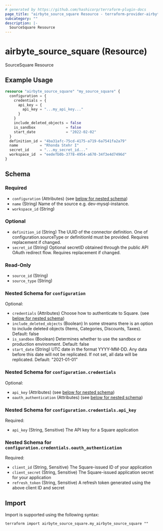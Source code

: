 ```yaml
---
# generated by https://github.com/hashicorp/terraform-plugin-docs
page_title: "airbyte_source_square Resource - terraform-provider-airbyte"
subcategory: ""
description: |-
  SourceSquare Resource
---
```


# airbyte_source_square (Resource)

SourceSquare Resource

## Example Usage

```terraform
resource "airbyte_source_square" "my_source_square" {
  configuration = {
    credentials = {
      api_key = {
        api_key = "...my_api_key..."
      }
    }
    include_deleted_objects = false
    is_sandbox              = false
    start_date              = "2022-02-02"
  }
  definition_id = "4ba31afc-75cd-4175-a719-6a7541fa2a79"
  name          = "Rhonda Stehr I"
  secret_id     = "...my_secret_id..."
  workspace_id  = "eedefb0b-3778-4954-a670-34f3e4d7496d"
}
```

<!-- schema generated by tfplugindocs -->
## Schema

### Required

- `configuration` (Attributes) (see [below for nested schema](#nestedatt--configuration))
- `name` (String) Name of the source e.g. dev-mysql-instance.
- `workspace_id` (String)

### Optional

- `definition_id` (String) The UUID of the connector definition. One of configuration.sourceType or definitionId must be provided. Requires replacement if changed.
- `secret_id` (String) Optional secretID obtained through the public API OAuth redirect flow. Requires replacement if changed.

### Read-Only

- `source_id` (String)
- `source_type` (String)

<a id="nestedatt--configuration"></a>
### Nested Schema for `configuration`

Optional:

- `credentials` (Attributes) Choose how to authenticate to Square. (see [below for nested schema](#nestedatt--configuration--credentials))
- `include_deleted_objects` (Boolean) In some streams there is an option to include deleted objects (Items, Categories, Discounts, Taxes). Default: false
- `is_sandbox` (Boolean) Determines whether to use the sandbox or production environment. Default: false
- `start_date` (String) UTC date in the format YYYY-MM-DD. Any data before this date will not be replicated. If not set, all data will be replicated. Default: "2021-01-01"

<a id="nestedatt--configuration--credentials"></a>
### Nested Schema for `configuration.credentials`

Optional:

- `api_key` (Attributes) (see [below for nested schema](#nestedatt--configuration--credentials--api_key))
- `oauth_authentication` (Attributes) (see [below for nested schema](#nestedatt--configuration--credentials--oauth_authentication))

<a id="nestedatt--configuration--credentials--api_key"></a>
### Nested Schema for `configuration.credentials.api_key`

Required:

- `api_key` (String, Sensitive) The API key for a Square application


<a id="nestedatt--configuration--credentials--oauth_authentication"></a>
### Nested Schema for `configuration.credentials.oauth_authentication`

Required:

- `client_id` (String, Sensitive) The Square-issued ID of your application
- `client_secret` (String, Sensitive) The Square-issued application secret for your application
- `refresh_token` (String, Sensitive) A refresh token generated using the above client ID and secret

## Import

Import is supported using the following syntax:

```shell
terraform import airbyte_source_square.my_airbyte_source_square ""
```

